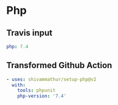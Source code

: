 # Php

## Travis input

```yaml
php: 7.4
```

## Transformed Github Action

```yaml
- uses: shivammathur/setup-php@v2
  with:
    tools: phpunit
    php-version: '7.4'
```
